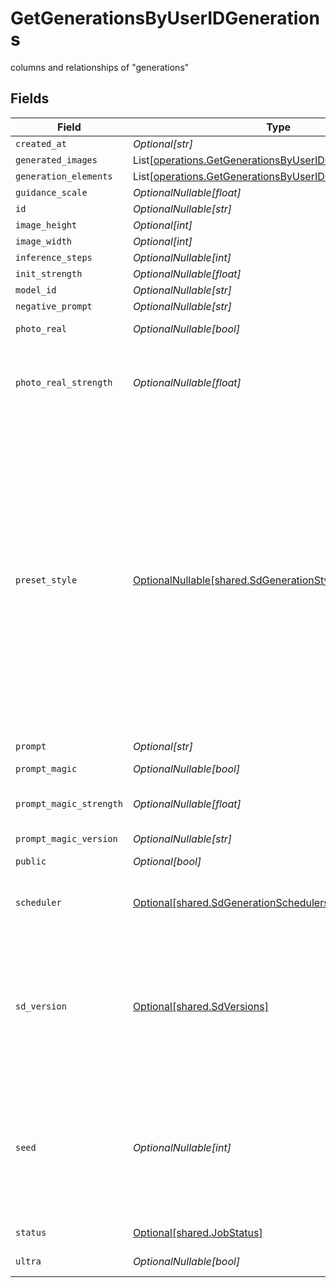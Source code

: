 # GetGenerationsByUserIDGenerations

columns and relationships of "generations"


## Fields

| Field                                                                                                                                                                                                                                                                                                                     | Type                                                                                                                                                                                                                                                                                                                      | Required                                                                                                                                                                                                                                                                                                                  | Description                                                                                                                                                                                                                                                                                                               |
| ------------------------------------------------------------------------------------------------------------------------------------------------------------------------------------------------------------------------------------------------------------------------------------------------------------------------- | ------------------------------------------------------------------------------------------------------------------------------------------------------------------------------------------------------------------------------------------------------------------------------------------------------------------------- | ------------------------------------------------------------------------------------------------------------------------------------------------------------------------------------------------------------------------------------------------------------------------------------------------------------------------- | ------------------------------------------------------------------------------------------------------------------------------------------------------------------------------------------------------------------------------------------------------------------------------------------------------------------------- |
| `created_at`                                                                                                                                                                                                                                                                                                              | *Optional[str]*                                                                                                                                                                                                                                                                                                           | :heavy_minus_sign:                                                                                                                                                                                                                                                                                                        | N/A                                                                                                                                                                                                                                                                                                                       |
| `generated_images`                                                                                                                                                                                                                                                                                                        | List[[operations.GetGenerationsByUserIDGeneratedImages](../../models/operations/getgenerationsbyuseridgeneratedimages.md)]                                                                                                                                                                                                | :heavy_minus_sign:                                                                                                                                                                                                                                                                                                        | N/A                                                                                                                                                                                                                                                                                                                       |
| `generation_elements`                                                                                                                                                                                                                                                                                                     | List[[operations.GetGenerationsByUserIDGenerationElements](../../models/operations/getgenerationsbyuseridgenerationelements.md)]                                                                                                                                                                                          | :heavy_minus_sign:                                                                                                                                                                                                                                                                                                        | N/A                                                                                                                                                                                                                                                                                                                       |
| `guidance_scale`                                                                                                                                                                                                                                                                                                          | *OptionalNullable[float]*                                                                                                                                                                                                                                                                                                 | :heavy_minus_sign:                                                                                                                                                                                                                                                                                                        | N/A                                                                                                                                                                                                                                                                                                                       |
| `id`                                                                                                                                                                                                                                                                                                                      | *OptionalNullable[str]*                                                                                                                                                                                                                                                                                                   | :heavy_minus_sign:                                                                                                                                                                                                                                                                                                        | N/A                                                                                                                                                                                                                                                                                                                       |
| `image_height`                                                                                                                                                                                                                                                                                                            | *Optional[int]*                                                                                                                                                                                                                                                                                                           | :heavy_minus_sign:                                                                                                                                                                                                                                                                                                        | N/A                                                                                                                                                                                                                                                                                                                       |
| `image_width`                                                                                                                                                                                                                                                                                                             | *Optional[int]*                                                                                                                                                                                                                                                                                                           | :heavy_minus_sign:                                                                                                                                                                                                                                                                                                        | N/A                                                                                                                                                                                                                                                                                                                       |
| `inference_steps`                                                                                                                                                                                                                                                                                                         | *OptionalNullable[int]*                                                                                                                                                                                                                                                                                                   | :heavy_minus_sign:                                                                                                                                                                                                                                                                                                        | N/A                                                                                                                                                                                                                                                                                                                       |
| `init_strength`                                                                                                                                                                                                                                                                                                           | *OptionalNullable[float]*                                                                                                                                                                                                                                                                                                 | :heavy_minus_sign:                                                                                                                                                                                                                                                                                                        | N/A                                                                                                                                                                                                                                                                                                                       |
| `model_id`                                                                                                                                                                                                                                                                                                                | *OptionalNullable[str]*                                                                                                                                                                                                                                                                                                   | :heavy_minus_sign:                                                                                                                                                                                                                                                                                                        | N/A                                                                                                                                                                                                                                                                                                                       |
| `negative_prompt`                                                                                                                                                                                                                                                                                                         | *OptionalNullable[str]*                                                                                                                                                                                                                                                                                                   | :heavy_minus_sign:                                                                                                                                                                                                                                                                                                        | N/A                                                                                                                                                                                                                                                                                                                       |
| `photo_real`                                                                                                                                                                                                                                                                                                              | *OptionalNullable[bool]*                                                                                                                                                                                                                                                                                                  | :heavy_minus_sign:                                                                                                                                                                                                                                                                                                        | If photoReal feature was used.                                                                                                                                                                                                                                                                                            |
| `photo_real_strength`                                                                                                                                                                                                                                                                                                     | *OptionalNullable[float]*                                                                                                                                                                                                                                                                                                 | :heavy_minus_sign:                                                                                                                                                                                                                                                                                                        | Depth of field of photoReal used. 0.55 is low, 0.5 is medium, and 0.45 is high. Default is 0.55.                                                                                                                                                                                                                          |
| `preset_style`                                                                                                                                                                                                                                                                                                            | [OptionalNullable[shared.SdGenerationStyle]](../../models/shared/sdgenerationstyle.md)                                                                                                                                                                                                                                    | :heavy_minus_sign:                                                                                                                                                                                                                                                                                                        | The style to generate images with. When photoReal is enabled, refer to the Guide section for a full list. When alchemy is disabled, use LEONARDO or NONE. When alchemy is enabled, use ANIME, CREATIVE, DYNAMIC, ENVIRONMENT, GENERAL, ILLUSTRATION, PHOTOGRAPHY, RAYTRACED, RENDER_3D, SKETCH_BW, SKETCH_COLOR, or NONE. |
| `prompt`                                                                                                                                                                                                                                                                                                                  | *Optional[str]*                                                                                                                                                                                                                                                                                                           | :heavy_minus_sign:                                                                                                                                                                                                                                                                                                        | N/A                                                                                                                                                                                                                                                                                                                       |
| `prompt_magic`                                                                                                                                                                                                                                                                                                            | *OptionalNullable[bool]*                                                                                                                                                                                                                                                                                                  | :heavy_minus_sign:                                                                                                                                                                                                                                                                                                        | If prompt magic was used.                                                                                                                                                                                                                                                                                                 |
| `prompt_magic_strength`                                                                                                                                                                                                                                                                                                   | *OptionalNullable[float]*                                                                                                                                                                                                                                                                                                 | :heavy_minus_sign:                                                                                                                                                                                                                                                                                                        | Strength of prompt magic used.                                                                                                                                                                                                                                                                                            |
| `prompt_magic_version`                                                                                                                                                                                                                                                                                                    | *OptionalNullable[str]*                                                                                                                                                                                                                                                                                                   | :heavy_minus_sign:                                                                                                                                                                                                                                                                                                        | Version of prompt magic used.                                                                                                                                                                                                                                                                                             |
| `public`                                                                                                                                                                                                                                                                                                                  | *Optional[bool]*                                                                                                                                                                                                                                                                                                          | :heavy_minus_sign:                                                                                                                                                                                                                                                                                                        | N/A                                                                                                                                                                                                                                                                                                                       |
| `scheduler`                                                                                                                                                                                                                                                                                                               | [Optional[shared.SdGenerationSchedulers]](../../models/shared/sdgenerationschedulers.md)                                                                                                                                                                                                                                  | :heavy_minus_sign:                                                                                                                                                                                                                                                                                                        | The scheduler to generate images with. Defaults to EULER_DISCRETE if not specified.                                                                                                                                                                                                                                       |
| `sd_version`                                                                                                                                                                                                                                                                                                              | [Optional[shared.SdVersions]](../../models/shared/sdversions.md)                                                                                                                                                                                                                                                          | :heavy_minus_sign:                                                                                                                                                                                                                                                                                                        | The base version of stable diffusion to use if not using a custom model. v1_5 is 1.5, v2 is 2.1, if not specified it will default to v1_5. Also includes SDXL and SDXL Lightning models                                                                                                                                   |
| `seed`                                                                                                                                                                                                                                                                                                                    | *OptionalNullable[int]*                                                                                                                                                                                                                                                                                                   | :heavy_minus_sign:                                                                                                                                                                                                                                                                                                        | Apply a fixed seed to maintain consistency across generation sets. The maximum seed value is 2147483637 for Flux and 9999999998 for other models                                                                                                                                                                          |
| `status`                                                                                                                                                                                                                                                                                                                  | [Optional[shared.JobStatus]](../../models/shared/jobstatus.md)                                                                                                                                                                                                                                                            | :heavy_minus_sign:                                                                                                                                                                                                                                                                                                        | The status of the current task.                                                                                                                                                                                                                                                                                           |
| `ultra`                                                                                                                                                                                                                                                                                                                   | *OptionalNullable[bool]*                                                                                                                                                                                                                                                                                                  | :heavy_minus_sign:                                                                                                                                                                                                                                                                                                        | If ultra generation mode was used.                                                                                                                                                                                                                                                                                        |